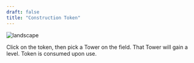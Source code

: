 ```yaml
---
draft: false
title: "Construction Token"
---
```


![landscape](/images/relics/spr_relic_12.png)


Click on the token, then pick a Tower on the field. That Tower will gain a level. Token is consumed upon use.
